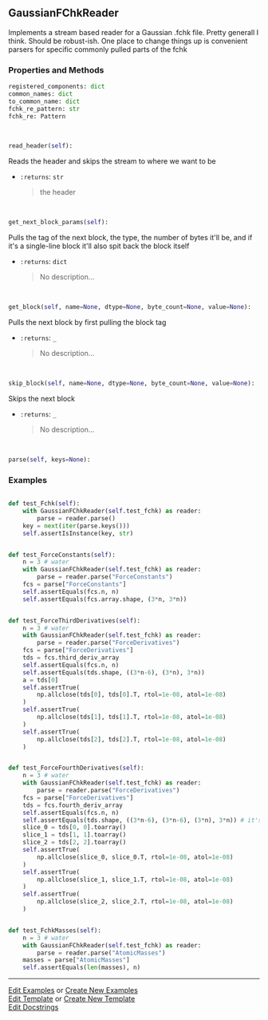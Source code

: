 ## <a id="McUtils.GaussianInterface.GaussianImporter.GaussianFChkReader">GaussianFChkReader</a>
Implements a stream based reader for a Gaussian .fchk file. Pretty generall I think. Should be robust-ish.
One place to change things up is convenient parsers for specific commonly pulled parts of the fchk

### Properties and Methods
```python
registered_components: dict
common_names: dict
to_common_name: dict
fchk_re_pattern: str
fchk_re: Pattern
```
<a id="McUtils.GaussianInterface.GaussianImporter.GaussianFChkReader.read_header" class="docs-object-method">&nbsp;</a>
```python
read_header(self): 
```
Reads the header and skips the stream to where we want to be
- `:returns`: `str`
    >the header

<a id="McUtils.GaussianInterface.GaussianImporter.GaussianFChkReader.get_next_block_params" class="docs-object-method">&nbsp;</a>
```python
get_next_block_params(self): 
```
Pulls the tag of the next block, the type, the number of bytes it'll be,
        and if it's a single-line block it'll also spit back the block itself
- `:returns`: `dict`
    >No description...

<a id="McUtils.GaussianInterface.GaussianImporter.GaussianFChkReader.get_block" class="docs-object-method">&nbsp;</a>
```python
get_block(self, name=None, dtype=None, byte_count=None, value=None): 
```
Pulls the next block by first pulling the block tag
- `:returns`: `_`
    >No description...

<a id="McUtils.GaussianInterface.GaussianImporter.GaussianFChkReader.skip_block" class="docs-object-method">&nbsp;</a>
```python
skip_block(self, name=None, dtype=None, byte_count=None, value=None): 
```
Skips the next block
- `:returns`: `_`
    >No description...

<a id="McUtils.GaussianInterface.GaussianImporter.GaussianFChkReader.parse" class="docs-object-method">&nbsp;</a>
```python
parse(self, keys=None): 
```

### Examples
```python

def test_Fchk(self):
    with GaussianFChkReader(self.test_fchk) as reader:
        parse = reader.parse()
    key = next(iter(parse.keys()))
    self.assertIsInstance(key, str)


def test_ForceConstants(self):
    n = 3 # water
    with GaussianFChkReader(self.test_fchk) as reader:
        parse = reader.parse("ForceConstants")
    fcs = parse["ForceConstants"]
    self.assertEquals(fcs.n, n)
    self.assertEquals(fcs.array.shape, (3*n, 3*n))


def test_ForceThirdDerivatives(self):
    n = 3 # water
    with GaussianFChkReader(self.test_fchk) as reader:
        parse = reader.parse("ForceDerivatives")
    fcs = parse["ForceDerivatives"]
    tds = fcs.third_deriv_array
    self.assertEquals(fcs.n, n)
    self.assertEquals(tds.shape, ((3*n-6), (3*n), 3*n))
    a = tds[0]
    self.assertTrue(
        np.allclose(tds[0], tds[0].T, rtol=1e-08, atol=1e-08)
    )
    self.assertTrue(
        np.allclose(tds[1], tds[1].T, rtol=1e-08, atol=1e-08)
    )
    self.assertTrue(
        np.allclose(tds[2], tds[2].T, rtol=1e-08, atol=1e-08)
    )


def test_ForceFourthDerivatives(self):
    n = 3 # water
    with GaussianFChkReader(self.test_fchk) as reader:
        parse = reader.parse("ForceDerivatives")
    fcs = parse["ForceDerivatives"]
    tds = fcs.fourth_deriv_array
    self.assertEquals(fcs.n, n)
    self.assertEquals(tds.shape, ((3*n-6), (3*n-6), (3*n), 3*n)) # it's a SparseTensor now
    slice_0 = tds[0, 0].toarray()
    slice_1 = tds[1, 1].toarray()
    slice_2 = tds[2, 2].toarray()
    self.assertTrue(
        np.allclose(slice_0, slice_0.T, rtol=1e-08, atol=1e-08)
    )
    self.assertTrue(
        np.allclose(slice_1, slice_1.T, rtol=1e-08, atol=1e-08)
    )
    self.assertTrue(
        np.allclose(slice_2, slice_2.T, rtol=1e-08, atol=1e-08)
    )


def test_FchkMasses(self):
    n = 3 # water
    with GaussianFChkReader(self.test_fchk) as reader:
        parse = reader.parse("AtomicMasses")
    masses = parse["AtomicMasses"]
    self.assertEquals(len(masses), n)
```

___

[Edit Examples](https://github.com/McCoyGroup/References/edit/gh-pages/Documentation/examples/McUtils/GaussianInterface/GaussianImporter/GaussianFChkReader.md) or 
[Create New Examples](https://github.com/McCoyGroup/References/new/gh-pages/?filename=Documentation/examples/McUtils/GaussianInterface/GaussianImporter/GaussianFChkReader.md) <br/>
[Edit Template](https://github.com/McCoyGroup/References/edit/gh-pages/Documentation/templates/McUtils/GaussianInterface/GaussianImporter/GaussianFChkReader.md) or 
[Create New Template](https://github.com/McCoyGroup/References/new/gh-pages/?filename=Documentation/templates/McUtils/GaussianInterface/GaussianImporter/GaussianFChkReader.md) <br/>
[Edit Docstrings](https://github.com/McCoyGroup/McUtils/edit/master/GaussianInterface/GaussianImporter.py?message=Update%20Docs)